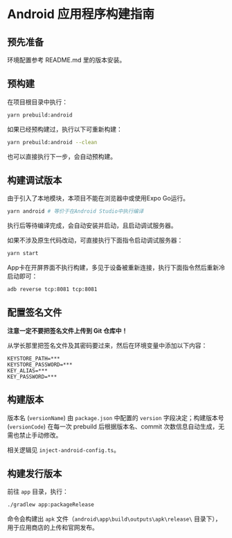 # Android 应用程序构建指南

## 预先准备

环境配置参考 README.md 里的版本安装。

## 预构建

在项目根目录中执行：

```bash
yarn prebuild:android
```

如果已经预构建过，执行以下可重新构建：

```bash
yarn prebuild:android --clean
```

也可以直接执行下一步，会自动预构建。

## 构建调试版本

由于引入了本地模块，本项目不能在浏览器中或使用Expo Go运行。

```bash
yarn android # 等价于在Android Studio中执行编译
```

执行后等待编译完成，会自动安装并启动，且启动调试服务器。

如果不涉及原生代码改动，可直接执行下面指令启动调试服务器：

```bash
yarn start
```

App卡在开屏界面不执行构建，多见于设备被重新连接，执行下面指令然后重新冷启动即可：

```bash
adb reverse tcp:8081 tcp:8081
```

## 配置签名文件

**注意一定不要把签名文件上传到 Git 仓库中！**

从学长那里把签名文件及其密码要过来，然后在环境变量中添加以下内容：

```env
KEYSTORE_PATH=***
KEYSTORE_PASSWORD=***
KEY_ALIAS=***
KEY_PASSWORD=***
```

## 构建版本

版本名 (`versionName`) 由 `package.json` 中配置的 `version` 字段决定；构建版本号 (`versionCode`) 在每一次 prebuild 后根据版本名、commit 次数信息自动生成，无需也禁止手动修改。

相关逻辑见 `inject-android-config.ts`。

## 构建发行版本

前往 `app` 目录，执行：

```bash
./gradlew app:packageRelease
```

命令会构建出 `apk` 文件（`android\app\build\outputs\apk\release\` 目录下），用于应用商店的上传和官网发布。
